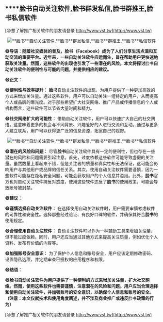 ## ****脸书**自动关注软件,**脸书**群发私信,**脸书**群推王,**脸书**私信软件**

[😍想了解推广相关软件的朋友请登录 http://www.vst.tw](http://www.vst.tw)

 <center><img src="https://vst.tw/MP4/tuiguang/png/1.png" alt="**脸书**自动关注软件,**脸书**群发私信,**脸书**群推王,**脸书**私信软件"></center>

**😄导语：随着社交媒体的普及，**脸书**（Facebook）成为了人们分享生活点滴和互动交流的重要平台。近年来，一些自动关注软件应运而生，旨在帮助用户更快速地获取关注量。然而，这些软件的出现也引发了一些潜在的风险。本文将探讨**脸书**自动关注软件的便利性与可能的问题，并提供相应的建议。**

**😄正文：**

**😄便利性与效率提升：**
**脸书**自动关注软件的出现，为用户提供了一种更加高效的方式来增加关注量。通过这些软件，用户可以自动关注一组特定的用户，从而提高个人或品牌的曝光度。对于那些希望扩大社交网络、推广产品或传播信息的个人或机构而言，这些软件可以节省大量时间和精力。

**😄社交网络扩大的可能性：**
借助自动关注软件，用户可以快速扩大自己的社交网络。这意味着更多的机会与不同背景、兴趣爱好的人进行交流和互动。通过与更多人建立联系，用户可以获得更广泛的信息资源，拓宽自己的视野。

 <center><img src="https://vst.tw/MP4/tuiguang/png/7.png" alt="**脸书**自动关注软件,**脸书**群发私信,**脸书**群推王,**脸书**私信软件"></center>

**😄潜在的风险和问题：**
尽管**脸书**自动关注软件具有一定的便利性，但也存在一些潜在的风险和问题需要引起注意。首先，过度依赖这些软件可能导致虚假的关注量。虽然数量上看起来不错，但是关注者的质量和真实性却无法保证，这可能会影响用户与其他用户或品牌的信任关系。其次，使用自动关注软件需要谨慎，因为一些软件可能存在隐私安全问题，可能会获取用户的个人信息并滥用。此外，**脸书**官方也对自动关注软件持反对态度，使用这些软件违反了**脸书**的使用政策，可能会导致账号被封禁。

**😄建议：**

**😄谨慎选择自动关注软件：**
在选择使用自动关注软件时，用户需要审慎考虑软件的可靠性和安全性。选择那些经过验证、有良好口碑的软件，并确保其符合**脸书**的使用规定。

**😄合理使用自动关注软件：**
自动关注软件可以作为一种辅助工具来增加关注量，但不能过度依赖。同时，用户还应当通过其他方式来提高关注质量，例如优化个人资料、发布有价值的内容等。

**😄加强账号安全意识：**
为了保护个人信息和账号安全，用户应该定期修改密码、设置隐私选项，并定期审查已授权的应用程序和权限。

**😄结语：**

**😄**脸书**自动关注软件为用户提供了一种便利的方式来增加关注量，扩大社交网络。然而，使用这些软件也需要谨慎，注意潜在的风险和问题。用户应当合理选择和使用自动关注软件，并加强账号的安全意识，以确保个人信息和账号的安全。（注意：本文仅就技术和使用角度阐述，并不涉及商业推广或违反**脸书**政策的行为）**

[😍想了解推广相关软件的朋友请登录 http://www.vst.tw](http://www.vst.tw)



